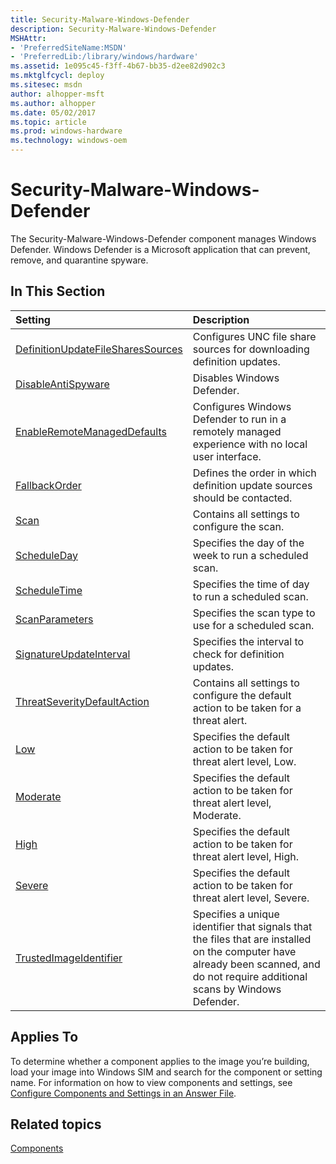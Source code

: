 ```yaml
---
title: Security-Malware-Windows-Defender
description: Security-Malware-Windows-Defender
MSHAttr:
- 'PreferredSiteName:MSDN'
- 'PreferredLib:/library/windows/hardware'
ms.assetid: 1e095c45-f3ff-4b67-bb35-d2ee82d902c3
ms.mktglfcycl: deploy
ms.sitesec: msdn
author: alhopper-msft
ms.author: alhopper
ms.date: 05/02/2017
ms.topic: article
ms.prod: windows-hardware
ms.technology: windows-oem
---
```

# Security-Malware-Windows-Defender

The Security-Malware-Windows-Defender component manages Windows Defender. Windows Defender is a Microsoft application that can prevent, remove, and quarantine spyware.

## In This Section

| Setting                 | Description                                                                           |
|:------------------------|:--------------------------------------------------------------------------------------|
|[DefinitionUpdateFileSharesSources](security-malware-windows-defender-definitionupdatefilesharessources.md)|Configures UNC file share sources for downloading definition updates.|
|[DisableAntiSpyware](security-malware-windows-defender-disableantispyware.md)|Disables Windows Defender.|
|[EnableRemoteManagedDefaults](security-malware-windows-defender-enableremotemanageddefaults.md)|Configures Windows Defender to run in a remotely managed experience with no local user interface.|
|[FallbackOrder](security-malware-windows-defender-fallbackorder.md)|Defines the order in which definition update sources should be contacted.|
|[Scan](security-malware-windows-defender-scan.md)|Contains all settings to configure the scan.|
|[ScheduleDay](security-malware-windows-defender-scan-scheduleday.md)|Specifies the day of the week to run a scheduled scan.|
|[ScheduleTime](security-malware-windows-defender-scan-scheduletime.md)|Specifies the time of day to run a scheduled scan.|
|[ScanParameters](security-malware-windows-defender-scan-scanparameters.md)|Specifies the scan type to use for a scheduled scan.|
|[SignatureUpdateInterval](security-malware-windows-defender-signatureupdateinterval.md)|Specifies the interval to check for definition updates.|
|[ThreatSeverityDefaultAction](security-malware-windows-defender-threatseveritydefaultaction.md)|Contains all settings to configure the default action to be taken for a threat alert.|
|[Low](security-malware-windows-defender-threatseveritydefaultaction-low.md)|Specifies the default action to be taken for threat alert level, Low.|
|[Moderate](security-malware-windows-defender-threatseveritydefaultaction-moderate.md)|Specifies the default action to be taken for threat alert level, Moderate.|
|[High](security-malware-windows-defender-threatseveritydefaultaction-high.md)|Specifies the default action to be taken for threat alert level, High.|
|[Severe](security-malware-windows-defender-threatseveritydefaultaction-severe.md)|Specifies the default action to be taken for threat alert level, Severe.|
|[TrustedImageIdentifier](security-malware-windows-defender-trustedimageidentifier.md)|Specifies a unique identifier that signals that the files that are installed on the computer have already been scanned, and do not require additional scans by Windows Defender.|

## Applies To

To determine whether a component applies to the image you’re building, load your image into Windows SIM and search for the component or setting name. For information on how to view components and settings, see [Configure Components and Settings in an Answer File](https://docs.microsoft.com/en-us/windows-hardware/customize/desktop/wsim/configure-components-and-settings-in-an-answer-file).

## Related topics

[Components](components-b-unattend.md)

